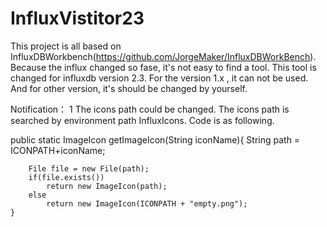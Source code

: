 # InfluxVistitor23
This project is all based on InfluxDBWorkbench(https://github.com/JorgeMaker/InfluxDBWorkBench).
Because the influx changed so fase, it's not easy to find a tool. 
This tool is changed for influxdb version 2.3. For the version 1.x , it can not be used. And for 
other version, it's should be changed by yourself.

Notification：
1 The icons path could be changed. The icons path is searched by environment path InfluxIcons.
  Code is as following.
  
   public static ImageIcon getImageIcon(String iconName){
        String path = ICONPATH+iconName;

        File file = new File(path);
        if(file.exists())
            return new ImageIcon(path);
        else
            return new ImageIcon(ICONPATH + "empty.png");
    }



